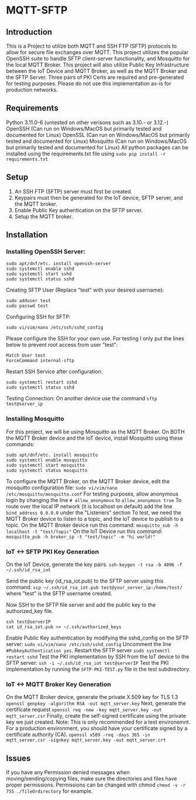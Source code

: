 # MQTT-SFTP

## Introduction
This is a Project to utilize both MQTT and SSH FTP (SFTP) protocols to allow for secure file exchanges over MQTT.
This project utilizes the popular OpenSSH suite to handle SFTP client-server functionality, and Mosquitto for the local MQTT Broker.
This project will also utilize Public Key Infrastructure between the IoT Device and MQTT Broker, as well as the MQTT Broker and the SFTP Server. Three pairs of PKI Certs are required and pre-generated for testing purposes. Please do not use this implementation as-is for production networks.



## Requirements
Python 3.11.0-6 (untested on other verisons such as 3.10.- or 3.12.-)
OpenSSH (Can run on Windows/MacOS but primarily tested and documented for Linux)
OpenSSL (Can run on Windows/MacOS but primarily tested and documented for Linux)
Mosquitto (Can run on Windows/MacOS but primarily tested and documented for Linux)
All python packages can be installed using the requirements.txt file using `sudo pip install -r requirements.txt`

## Setup 
1) An SSH FTP (SFTP) server must first be created. 
2) Keypairs must then be generated for the IoT device, SFTP server, and the MQTT broker.
3) Enable Public Key authentication on the SFTP server.
4) Setup the MQTT broker.

## Installation

### Installing OpenSSH Server:
```
sudo apt/dnf/etc. install openssh-server
sudo systemctl enable sshd
sudo systemctl start sshd
sudo systemctl status sshd
```

Creating SFTP User (Replace "test" with your desired username):
```
sudo adduser test
sudo passwd test
```
Configuring SSH for SFTP:
```
sudo vi/vim/nano /etc/ssh/sshd_config
```
Please configure the SSH for your own use. 
For testing I only put the lines below to prevent root access from user "test":
```
Match User test
ForceCommand internal-sftp
```
Restart SSH Service after configuration:
```
sudo systemctl restart sshd
sudo systemctl status sshd
```
Testing Connection:
On another device use the command `sftp test@server_ip`

### Installing Mosquitto 
For this project, we will be using Mosquitto as the MQTT Broker.
On BOTH the MQTT Broker device and the IoT device, install Mosquitto using these commands: 
```
sudo apt/dnf/etc. install mosquitto
sudo systemctl enable mosquitto
sudo systemctl start mosquitto
sudo systemctl status mosquitto
```
To configure the MQTT Broker, on the MQTT Broker device, edit the mosquitto configuration file:
`sudo vi/vim/nano /etc/mosquitto/mosquitto.conf`
For testing purposes, allow anonymous login by changing the line `# allow_anonymous` to `allow_anonymous true`
To route over the local IP network (it is localhost on default) add the line `bind_address 0.0.0.0` under the "Listeners" section
To test, we need the MQTT Broker device to listen to a topic, and the IoT device to publish to a topic.
On the MQTT Broker device run this command: `mosquitto_sub -h localhost -t "test/topic"`
On the IoT Device run this command: `mosquitto_pub -h broker_ip -t "test/topic" -m "hi world!"`

### IoT <-> SFTP PKI Key Generation
On the IoT Device, generate the key pairs. 
`ssh-keygen -t rsa -b 4096 -f ~/.ssh/id_rsa_iot`

Send the public key (id_rsa_iot.pub) to the SFTP server using this command:
`scp ~/.ssh/id_rsa_iot.pub test@your_server_ip:/home/test/` where "test" is the SFTP username created.

Now SSH to the SFTP file server and add the public key to the authorized_key file.
```
ssh test@serverIP
cat id_rsa_iot.pub >> ~/.ssh/authorized_keys
```
Enable Public Key authentication by modifying the sshd_config on the SFTP server:
`sudo vi/vim/nano /etc/ssh/sshd_config` 
Uncomment the line `#PubkeyAuthentication yes`.
Restart the SFTP server
`sudo systemctl restart sshd`
Test the PKI implementation by SSH from the IoT device to the SFTP server:
`ssh -i ~/.ssh/id_rsa_iot test@serverIP`
Test the PKI implementation by running the `SFTP-PKI-TEST.py` file in the test subdirectory.

### IoT <-> MQTT Broker Key Generation
On the MQTT Broker device, generate the private X.509 key for TLS 1.3
`openssl genpkey -algorithm RSA -out mqtt_server.key`
Next, generate the certificate request
`openssl req -new -key mqtt_server.key -out mqtt_server.csr`
Finally, create the self-signed certificate using the private key we just created.
Note: This is only recommended for a test environemnt. For a production environment, you should have your certificate signed by a certificate authority (CA).
`openssl x509 -req -days 365 -in mqtt_server.csr -signkey mqtt_server.key -out mqtt_server.crt`

## Issues
If you have any Permission denied messages when moving/sending/copying files, make sure the directories and files have proper permissions. Permissions can be changed with chmod `chmod -v -r 755 ./fileOrdirectory` for example.